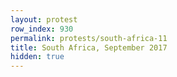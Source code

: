 ```yaml
---
layout: protest
row_index: 930
permalink: protests/south-africa-11
title: South Africa, September 2017
hidden: true
---
```

